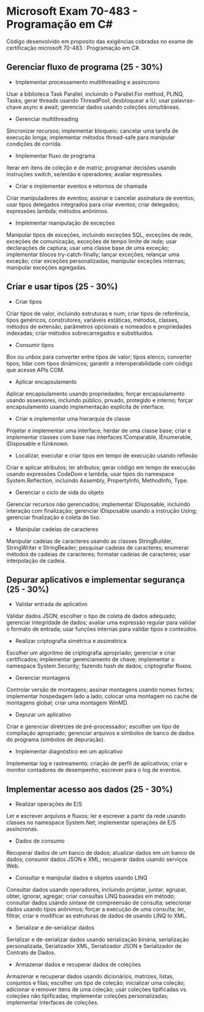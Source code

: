 # Microsoft Exam 70-483 - Programação em C#

Código desenvolvido em proposito das exigências cobradas no exame de certificação microsoft 70-483 : Programação em C#.

## Gerenciar fluxo de programa (25 - 30%)

- Implementar processamento multithreading e assíncrono

Usar a biblioteca Task Parallel, incluindo o Parallel.For method, PLINQ, Tasks; gerar threads usando ThreadPool; desbloquear a IU; usar palavras-chave async e await; gerenciar dados usando coleções simultâneas.

- Gerenciar multithreading

Sincronizar recursos; implementar bloqueio; cancelar uma tarefa de execução longa; implementar métodos thread-safe para manipular condições de corrida.

- Implementar fluxo de programa

Iterar em itens de coleção e de matriz; programar decisões usando instruções switch, se/então e operadores; avaliar expressões.

- Criar e implementar eventos e retornos de chamada

Criar manipuladores de eventos; assinar e cancelar assinatura de eventos; usar tipos delegados integrados para criar eventos; criar delegados; expressões lambda; métodos anônimos.

- Implementar manipulação de exceções

Manipular tipos de exceções, incluindo exceções SQL, exceções de rede, exceções de comunicação, exceções de tempo limite de rede; usar declarações de captura; usar uma classe base de uma exceção; implementar blocos try-catch-finally; lançar exceções; relançar uma exceção; criar exceções personalizadas; manipular exceções internas; manipular exceções agregadas.

## Criar e usar tipos (25 - 30%)

- Criar tipos

Criar tipos de valor, incluindo estruturas e num; criar tipos de referência, tipos genéricos, construtores, variáveis ​​estáticas, métodos, classes, métodos de extensão, parâmetros opcionais e nomeados e propriedades indexadas; criar métodos sobrecarregados e substituídos.

- Consumir tipos

Box ou unbox para converter entre tipos de valor; tipos elenco; converter tipos; lidar com tipos dinâmicos; garantir a interoperabilidade com código que acesse APIs COM.

- Aplicar encapsulamento

Aplicar encapsulamento usando propriedades; forçar encapsulamento usando assessores, incluindo público, privado, protegido e interno; forçar encapsulamento usando implementação explícita de interface.

- Criar e implementar uma hierarquia de classe

Projetar e implementar uma interface; herdar de uma classe base; criar e implementar classes com base nas interfaces IComparable, IEnumerable, IDisposable e IUnknown.

- Localizar, executar e criar tipos em tempo de execução usando reflexão

Criar e aplicar atributos; ler atributos; gerar código em tempo de execução usando expressões CodeDom e lambda; usar tipos do namespace System.Reflection, incluindo Assembly, PropertyInfo, MethodInfo, Type.

- Gerenciar o ciclo de vida do objeto

Gerenciar recursos não gerenciados; implementar IDisposable, incluindo interação com finalização; gerenciar IDisposable usando a instrução Using; gerenciar finalização e coleta de lixo.

- Manipular cadeias de caracteres

Manipular cadeias de caracteres usando as classes StringBuilder, StringWriter e StringReader; pesquisar cadeias de caracteres; enumerar métodos de cadeias de caracteres; formatar cadeias de caracteres; usar interpolação de cadeia.

## Depurar aplicativos e implementar segurança (25 - 30%)

- Validar entrada de aplicativo

Validar dados JSON; escolher o tipo de coleta de dados adequado; gerenciar integridade de dados; avaliar uma expressão regular para validar o formato de entrada; usar funções internas para validar tipos e conteúdos.

- Realizar criptografia simétrica e assimétrica

Escolher um algoritmo de criptografia apropriado; gerenciar e criar certificados; implementar gerenciamento de chave; implementar o namespace System.Security; fazendo hash de dados; criptografar fluxos.

- Gerenciar montagens

Controlar versão de montagens; assinar montagens usando nomes fortes; implementar hospedagem lado a lado; colocar uma montagem no cache de montagens global; criar uma montagem WinMD.

- Depurar um aplicativo

Criar e gerenciar diretrizes de pré-processador; escolher um tipo de compilação apropriado; gerenciar arquivos e símbolos de banco de dados do programa (símbolos de depuração).

- Implementar diagnóstico em um aplicativo

Implementar log e rastreamento; criação de perfil de aplicativos; criar e monitor contadores de desempenho; escrever para o log de eventos.

## Implementar acesso aos dados (25 - 30%)

- Realizar operações de E/S

Ler e escrever arquivos e fluxos; ler e escrever a partir da rede usando classes no namespace System.Net; implementar operações de E/S assíncronas.

- Dados de consumo

Recuperar dados de um banco de dados; atualizar dados em um banco de dados; consumir dados JSON e XML; recuperar dados usando serviços Web.

- Consultar e manipular dados e objetos usando LINQ

Consultar dados usando operadores, incluindo projetar, juntar, agrupar, obter, ignorar, agregar; criar consultas LINQ baseadas em método; consultar dados usando sintaxe de compreensão de consulta; selecionar dados usando tipos anônimos; forçar a execução de uma consulta; ler, filtrar, criar e modificar as estruturas de dados de usando LINQ to XML.

- Serializar e de-serializar dados

Serializar e de-serializar dados usando serialização binária, serialização personalizada, Serializador XML, Serializador JSON e Serializador de Contrato de Dados.

- Armazenar dados e recuperar dados de coleções

Armazenar e recuperar dados usando dicionários, matrizes, listas, conjuntos e filas; escolher um tipo de coleção; inicializar uma coleção; adicionar e remover itens de uma coleção; usar coleções tipificadas vs. coleções não tipificadas; implementar coleções personalizadas; implementar interfaces de coleções.